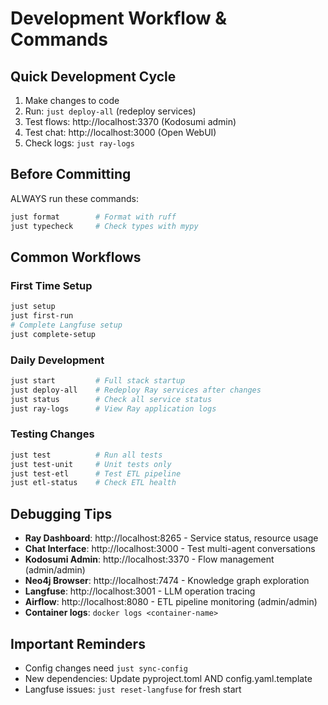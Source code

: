 # Development Workflow & Commands

## Quick Development Cycle
1. Make changes to code
2. Run: `just deploy-all` (redeploy services)
3. Test flows: http://localhost:3370 (Kodosumi admin)
4. Test chat: http://localhost:3000 (Open WebUI)
5. Check logs: `just ray-logs`

## Before Committing
ALWAYS run these commands:
```bash
just format        # Format with ruff
just typecheck     # Check types with mypy
```

## Common Workflows

### First Time Setup
```bash
just setup
just first-run
# Complete Langfuse setup
just complete-setup
```

### Daily Development
```bash
just start         # Full stack startup
just deploy-all    # Redeploy Ray services after changes
just status        # Check all service status
just ray-logs      # View Ray application logs
```

### Testing Changes
```bash
just test          # Run all tests
just test-unit     # Unit tests only
just test-etl      # Test ETL pipeline
just etl-status    # Check ETL health
```

## Debugging Tips
- **Ray Dashboard**: http://localhost:8265 - Service status, resource usage
- **Chat Interface**: http://localhost:3000 - Test multi-agent conversations
- **Kodosumi Admin**: http://localhost:3370 - Flow management (admin/admin)
- **Neo4j Browser**: http://localhost:7474 - Knowledge graph exploration
- **Langfuse**: http://localhost:3001 - LLM operation tracing
- **Airflow**: http://localhost:8080 - ETL pipeline monitoring (admin/admin)
- **Container logs**: `docker logs <container-name>`

## Important Reminders
- Config changes need `just sync-config`
- New dependencies: Update pyproject.toml AND config.yaml.template
- Langfuse issues: `just reset-langfuse` for fresh start
